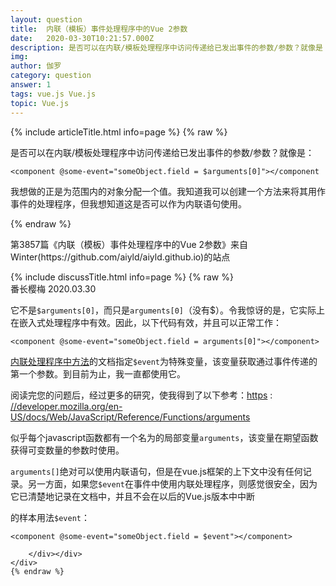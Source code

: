 ```yaml
---
layout: question
title:  内联（模板）事件处理程序中的Vue 2参数
date:   2020-03-30T10:21:57.000Z
description: 是否可以在内联/模板处理程序中访问传递给已发出事件的参数/参数？就像是：<component \`some-event="someObject.fiel...
img: 
author: 伽罗
category: question
answer: 1
tags: vue.js Vue.js
topic: Vue.js
---
```

<div class="article-root">
  <div class="article">
    {% include articleTitle.html info=page %}
    {% raw %}
    <div class="article-content"><p><font style="vertical-align: inherit;"><font style="vertical-align: inherit;">是否可以在内联/模板处理程序中访问传递给已发出事件的参数/参数？</font><font style="vertical-align: inherit;">就像是：</font></font></p>

<pre><code>&lt;component @some-event="someObject.field = $arguments[0]"&gt;&lt;/component
</code></pre>

<p><font style="vertical-align: inherit;"><font style="vertical-align: inherit;">我想做的正是为范围内的对象分配一个值。</font><font style="vertical-align: inherit;">我知道我可以创建一个方法来将其用作事件的处理程序，但我想知道这是否可以作为内联语句使用。</font></font></p></div>
    {% endraw %}
  </div>
  <p class="winter_mark">第3857篇《内联（模板）事件处理程序中的Vue 2参数》来自Winter(https://github.com/aiyld/aiyld.github.io)的站点</p>
  <div class="discuss-wrapper">
    {% include discussTitle.html info=page %}
    {% raw %}
    <div class="discuss-list">
    <div class="discuss-item">
        <div class="discuss-parent">
          <div class="discuss-meta">
            <span class="discuss-user">番长樱梅</span>
            <span class="discuss-time">2020.03.30</span>
          </div>
          <div class="discuss-comment"><p><font style="vertical-align: inherit;"><font style="vertical-align: inherit;">它不是</font></font><code>$arguments[0]</code><font style="vertical-align: inherit;"><font style="vertical-align: inherit;">，而只是</font></font><code>arguments[0]</code><font style="vertical-align: inherit;"><font style="vertical-align: inherit;">（没有$）。</font><font style="vertical-align: inherit;">令我惊讶的是，它实际上在嵌入式处理程序中有效。</font><font style="vertical-align: inherit;">因此，以下代码有效，并且可以正常工作：</font></font></p>

<pre class="lang-html prettyprint-override"><code>&lt;component @some-event="someObject.field = arguments[0]"&gt;&lt;/component&gt;
</code></pre>

<p><font style="vertical-align: inherit;"></font><a href="https://vuejs.org/v2/guide/events.html#Methods-in-Inline-Handlers" rel="noreferrer"><font style="vertical-align: inherit;"><font style="vertical-align: inherit;">内联处理程序中方法</font></font></a><font style="vertical-align: inherit;"><font style="vertical-align: inherit;">的文档</font><font style="vertical-align: inherit;">指定</font></font><code>$event</code><font style="vertical-align: inherit;"><font style="vertical-align: inherit;">为特殊变量，该变量获取通过事件传递的第一个参数。</font><font style="vertical-align: inherit;">到目前为止，我一直都使用它。</font></font></p>

<p><font style="vertical-align: inherit;"><font style="vertical-align: inherit;">阅读完您的问题后，经过更多的研究，使我得到了以下参考：</font><a href="https://developer.mozilla.org/en-US/docs/Web/JavaScript/Reference/Functions/arguments" rel="noreferrer"><font style="vertical-align: inherit;">https</font></a><font style="vertical-align: inherit;"> : </font></font><a href="https://developer.mozilla.org/en-US/docs/Web/JavaScript/Reference/Functions/arguments" rel="noreferrer"><font style="vertical-align: inherit;"><font style="vertical-align: inherit;">//developer.mozilla.org/en-US/docs/Web/JavaScript/Reference/Functions/arguments</font></font></a></p>

<p><font style="vertical-align: inherit;"><font style="vertical-align: inherit;">似乎每个javascript函数都有一个名为的局部变量</font></font><code>arguments</code><font style="vertical-align: inherit;"><font style="vertical-align: inherit;">，该</font><font style="vertical-align: inherit;">变量</font><font style="vertical-align: inherit;">在期望函数获得可变数量的参数时使用。</font></font></p>

<p><font style="vertical-align: inherit;"></font><code>arguments[]</code><font style="vertical-align: inherit;"><font style="vertical-align: inherit;">绝对可以</font><font style="vertical-align: inherit;">使用</font><font style="vertical-align: inherit;">内联语句，但是在vue.js框架的上下文中没有任何记录。</font><font style="vertical-align: inherit;">另一方面，如果您</font></font><code>$event</code><font style="vertical-align: inherit;"><font style="vertical-align: inherit;">在事件中</font><font style="vertical-align: inherit;">使用</font><font style="vertical-align: inherit;">内联处理程序，则感觉很安全，因为它已清楚地记录在文档中，并且不会在以后的Vue.js版本中中断</font></font></p>

<p><font style="vertical-align: inherit;"><font style="vertical-align: inherit;">的样本用法</font></font><code>$event</code><font style="vertical-align: inherit;"><font style="vertical-align: inherit;">：</font></font></p>

<pre class="lang-html prettyprint-override"><code>&lt;component @some-event="someObject.field = $event"&gt;&lt;/component&gt;
</code></pre></div>
        </div></div>
    </div>
    {% endraw %}
  </div>
<div>
